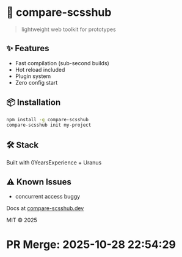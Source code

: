 # 🚀 compare-scsshub

> lightweight web toolkit for prototypes

## ✨ Features

- Fast compilation (sub-second builds)
- Hot reload included
- Plugin system
- Zero config start

## 📦 Installation

```bash
npm install -g compare-scsshub
compare-scsshub init my-project
```

## 🛠️ Stack

Built with 0YearsExperience + Uranus

## ⚠️ Known Issues

- concurrent access buggy

Docs at [compare-scsshub.dev](https://compare-scsshub.dev)

MIT © 2025

# PR Merge: 2025-10-28 22:54:29
